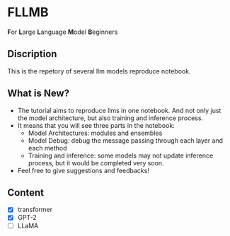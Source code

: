 # FLLMB
**F**or **L**arge **L**anguage **M**odel **B**eginners

## Discription
This is the repetory of several llm models reproduce notebook.

## What is New?
- The tutorial aims to reproduce llms in one notebook. And not only just the model architecture, but also training and inference process.
- It means that you will see three parts in the notebook: 
    - Model Architectures: modules and ensembles
    - Model Debug: debug the message passing through each layer and each method
    - Training and inference: some models may not update inference process, but it would be completed very soon. 
- Feel free to give suggestions and feedbacks!

## Content
- [x] transformer
- [x] GPT-2
- [ ] LLaMA